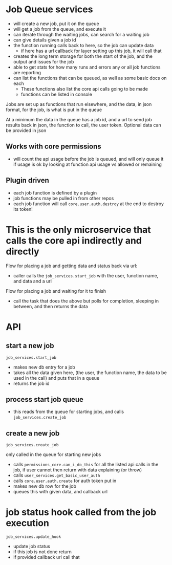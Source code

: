 # Job Queue services

* will create a new job, put it on the queue
* will get a job from the queue, and execute it
* can iterate through the waiting jobs, can search for a waiting job
* can give details given a job id
* the function running calls back to here, so the job can update data
  * if here has a url callback for layer setting up this job, it will call that
* creates the long term storage for both the start of the job, and the output and issues for the job
* able to get stats for how many runs and errors any or all job functions are reporting
* can list the functions that can be queued, as well as some basic docs on each
  * These functions also list the core api calls going to be made 
  * functions can be listed in console

Jobs are set up as functions that run elsewhere, and the data, in json format, for the job, is what is put in the queue

At a minimum the data in the queue has a job id, and a url to send job results back in json, the function to call, the user token.
Optional data can be provided in json

## Works with core permissions

* will count the api usage before the job is queued, and will only queue it if usage is ok by looking at function api usage vs allowed or remaining

## Plugin driven

* each job function is defined by a plugin
* job functions may be pulled in from other repos
* each job function will call `core.user.auth.destroy` at the end to destroy its token!

# This is the only microservice that calls the core api indirectly and directly

Flow for placing a job and getting data and status back via url:
* caller calls the `job_services.start_job` with the user, function name, and data and a url

Flow for placing a job and waiting for it to finish
* call the task that does the above but polls for completion, sleeping in between, and then returns the data 

# API

## start a new job
    job_services.start_job
* makes new db entry for a job
* takes all the data given here, (the user, the function name, the data to be used in the call) and puts that in a queue
* returns the job id

## process start job queue
* this reads from the queue for starting jobs, and calls `job_services.create_job`

## create a new job
    job_services.create_job
only called in the queue for starting new jobs

  * calls `permissions_core.can_i_do_this` for all the listed api calls in the job, if user cannot then return with data explaining (or throw)
  * calls `user_services.get_basic_user_auth`
  * calls `core.user.auth.create` for auth token put in
  * makes new db row for the job
  * queues this with given data, and callback url


# job status hook called from the job execution
    job_services.update_hook
  * update job status
  * if this job is not done return
  * if provided callback url call that
